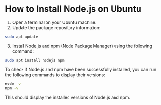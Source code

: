 #  How to Install Node.js on Ubuntu

1. Open a terminal on your Ubuntu machine.
2. Update the package repository information:
```bash
sudo apt update
```
3. Install Node.js and npm (Node Package Manager) using the following command:
```bash
sudo apt install nodejs npm
```

To check if Node.js and npm have been successfully installed, you can run the following commands to display their versions:
```bash
node -v
npm -v
```

This should display the installed versions of Node.js and npm.
